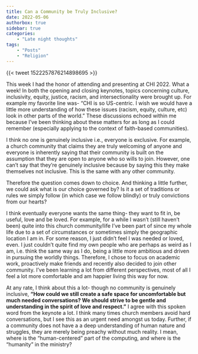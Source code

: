 ```yaml
---
title: Can a Community be Truly Inclusive?
date: 2022-05-06
authorbox: true
sidebar: true
categories:
    - "Late night thoughts"
tags:
    - "Posts"
    - "Religion"
---
```


{{< tweet 1522257876214898695 >}} 

This week I had the honor of attending and presenting at CHI 2022. What a week! In both the opening and closing keynotes, topics concerning culture, inclusivity, equity, justice, racism, and intersectionality were brought up. For example my favorite line was- “CHI is so US-centric. I wish we would have a little more understanding of how these issues (racism, equity, culture, etc) look in other parts of the world.” These discussions echoed within me because I’ve been thinking about these matters for as long as I could remember (especially applying to the context of faith-based communities).

I think no one is genuinely inclusive i.e., everyone is exclusive. For example, a church community that claims they are truly welcoming of anyone and everyone is inherently saying that their community is built on the assumption that they are open to anyone who so wills to join. However, one can’t say that they’re genuinely inclusive because by saying this they make themselves not inclusive. This is the same with any other community.

Therefore the question comes down to choice. And thinking a little further, we could ask what is our choice governed by? Is it a set of traditions or rules we simply follow (in which case we follow blindly) or truly convictions from our hearts?

I think eventually everyone wants the same thing- they want to fit in, be useful, love and be loved. For example, for a while I wasn’t (still haven’t been) quite into this church community/life I’ve been part of since my whole life due to a set of circumstances or sometimes simply the geographic location I am in. For some reason, I just didn’t feel I was needed or loved, even. I just couldn’t quite find my own people who are perhaps as weird as I am, i.e. think the same way as I do, being a little more ambitious and driven in pursuing the worldly things. Therefore, I chose to focus on academic work, proactively make friends and recently also decided to join other community. I’ve been learning a lot from different perspectives, most of all I feel a lot more comfortable and am happier living this way for now.

At any rate, I think about this a lot- though no community is genuinely inclusive, **“How could we still create a safe space for uncomfortable but much needed conversations? We should strive to be gentle and understanding in the spirit of love and respect.”** I agree with this spoken word from the keynote a lot. I think many times church members avoid hard conversations, but I see this as an urgent need amongst us today. Further, if a community does not have a a deep understanding of human nature and struggles, they are merely being preachy without much reality. I mean, where is the “human-centered” part of the computing, and where is the “humanity” in the ministry?